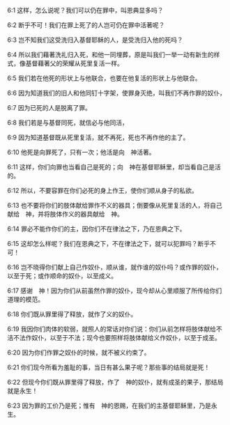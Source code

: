 <a id="1"></a>6:1  这样，怎么说呢？我们可以仍在罪中，叫恩典显多吗？  

<a id="2"></a>6:2  断乎不可！我们在罪上死了的人岂可仍在罪中活著呢？  

<a id="3"></a>6:3  岂不知我们这受洗归入基督耶稣的人，是受洗归入他的死吗？  

<a id="4"></a>6:4  所以我们藉著洗礼归入死，和他一同埋葬，原是叫我们一举一动有新生的样式，像基督藉著父的荣耀从死里复活一样。  

<a id="5"></a>6:5  我们若在他死的形状上与他联合，也要在他复活的形状上与他联合。  

<a id="6"></a>6:6  因为知道我们的旧人和他同钉十字架，使罪身灭绝，叫我们不再作罪的奴仆，  

<a id="7"></a>6:7  因为已死的人是脱离了罪。  

<a id="8"></a>6:8  我们若是与基督同死，就信必与他同活，  

<a id="9"></a>6:9  因为知道基督既从死里复活，就不再死，死也不再作他的主了。  

<a id="10"></a>6:10  他死是向罪死了，只有一次；他活是向　神活著。  

<a id="11"></a>6:11  这样，你们向罪也当看自己是死的；向　神在基督耶稣里，却当看自己是活的。  

<a id="12"></a>6:12  所以，不要容罪在你们必死的身上作王，使你们顺从身子的私欲。  

<a id="13"></a>6:13  也不要将你们的肢体献给罪作不义的器具；倒要像从死里复活的人，将自己献给　神，并将肢体作义的器具献给　神。  

<a id="14"></a>6:14  罪必不能作你们的主，因你们不在律法之下，乃在恩典之下。  

<a id="15"></a>6:15  这却怎么样呢？我们在恩典之下，不在律法之下，就可以犯罪吗？断乎不可！  

<a id="16"></a>6:16  岂不晓得你们献上自己作奴仆，顺从谁，就作谁的奴仆吗？或作罪的奴仆，以至于死；或作顺命的奴仆，以至成义。  

<a id="17"></a>6:17  感谢　神！因为你们从前虽然作罪的奴仆，现今却从心里顺服了所传给你们道理的模范。  

<a id="18"></a>6:18  你们既从罪里得了释放，就作了义的奴仆。  

<a id="19"></a>6:19  我因你们肉体的软弱，就照人的常话对你们说：你们从前怎样将肢体献给不洁不法作奴仆，以至于不法；现今也要照样将肢体献给义作奴仆，以至于成圣。  

<a id="20"></a>6:20  因为你们作罪之奴仆的时候，就不被义约束了。  

<a id="21"></a>6:21  你们现今所看为羞耻的事，当日有甚么果子呢？那些事的结局就是死！  

<a id="22"></a>6:22  但现今你们既从罪里得了释放，作了　神的奴仆，就有成圣的果子，那结局就是永生！  

<a id="23"></a>6:23  因为罪的工价乃是死；惟有　神的恩赐，在我们的主基督耶稣里，乃是永生。  
